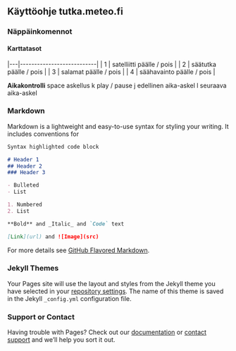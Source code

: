 ## Käyttöohje tutka.meteo.fi

### Näppäinkomennot

#### Karttatasot
|---|---------------------------|
| 1 | satelliitti päälle / pois |
| 2 | säätutka päälle / pois    |
| 3 | salamat päälle / pois     |
| 4 | säähavainto päälle / pois |

**Aikakontrolli**
space askellus
k play / pause
j edellinen aika-askel
l seuraava aika-askel

### Markdown

Markdown is a lightweight and easy-to-use syntax for styling your writing. It includes conventions for

```markdown
Syntax highlighted code block

# Header 1
## Header 2
### Header 3

- Bulleted
- List

1. Numbered
2. List

**Bold** and _Italic_ and `Code` text

[Link](url) and ![Image](src)
```

For more details see [GitHub Flavored Markdown](https://guides.github.com/features/mastering-markdown/).

### Jekyll Themes

Your Pages site will use the layout and styles from the Jekyll theme you have selected in your [repository settings](https://github.com/meteofi/website-tutka-meteo-fi/settings). The name of this theme is saved in the Jekyll `_config.yml` configuration file.

### Support or Contact

Having trouble with Pages? Check out our [documentation](https://help.github.com/categories/github-pages-basics/) or [contact support](https://github.com/contact) and we’ll help you sort it out.
